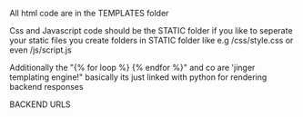 All html code are in the TEMPLATES folder

Css and Javascript code should be the STATIC folder
    if you like to seperate your static files you create folders in STATIC folder
    like e.g /css/style.css or even /js/script.js
    
Additionally
  the "{% for loop %} {% endfor %}" and co are 'jinger templating engine!"
  basically its just linked with python for rendering backend responses

BACKEND URLS
  
